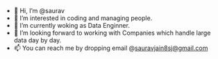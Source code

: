 - 👋 Hi, I’m @saurav
- 👀 I’m interested in coding and managing people. 
- 🌱 I’m currently woking as Data Enginner.
- 💞️ I’m looking forward to working with Companies which handle large data day by day.
- 📫 You can reach me by dropping email @sauravjain8sj@gmail.com

<!---
saurav01235/saurav01235 is a ✨ special ✨ repository because its `README.md` (this file) appears on your GitHub profile.
You can click the Preview link to take a look at your changes.
--->
